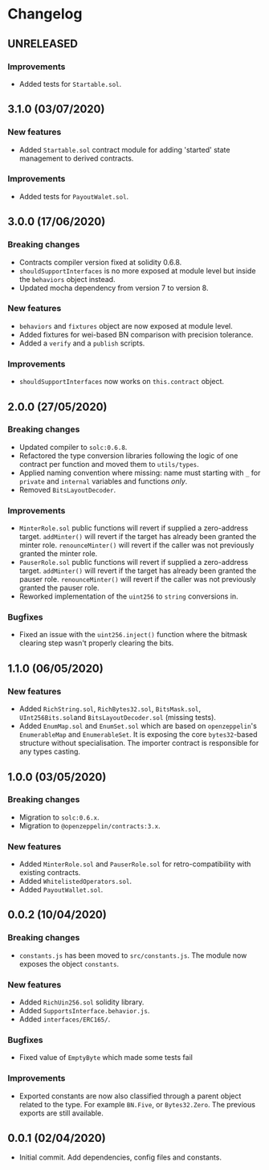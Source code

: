 # Changelog

## UNRELEASED

### Improvements
 * Added tests for `Startable.sol`.

## 3.1.0 (03/07/2020)

### New features
 * Added `Startable.sol` contract module for adding 'started' state management to derived contracts.

### Improvements
 * Added tests for `PayoutWalet.sol`.

## 3.0.0 (17/06/2020)

### Breaking changes
 * Contracts compiler version fixed at solidity 0.6.8.
 * `shouldSupportInterfaces` is no more exposed at module level but inside the `behaviors` object instead.
 * Updated mocha dependency from version 7 to version 8.

### New features
 * `behaviors` and `fixtures` object are now exposed at module level.
 * Added fixtures for wei-based BN comparison with precision tolerance.
 * Added a `verify` and a `publish` scripts.

### Improvements
 * `shouldSupportInterfaces` now works on `this.contract` object.

## 2.0.0 (27/05/2020)

### Breaking changes
 * Updated compiler to `solc:0.6.8`.
 * Refactored the type conversion libraries following the logic of one contract per function and moved them to `utils/types`.
 * Applied naming convention where missing: name must starting with `_` for `private` and `internal` variables and functions *only*.
 * Removed `BitsLayoutDecoder`.

### Improvements
 * `MinterRole.sol` public functions will revert if supplied a zero-address target. `addMinter()` will revert if the target has already been granted the minter role. `renounceMinter()` will revert if the caller was not previously granted the minter role.
 * `PauserRole.sol` public functions will revert if supplied a zero-address target. `addMinter()` will revert if the target has already been granted the pauser role. `renounceMinter()` will revert if the caller was not previously granted the pauser role.
 * Reworked implementation of the `uint256` to `string` conversions in.

 ### Bugfixes
  * Fixed an issue with the `uint256.inject()` function where the bitmask clearing step wasn't properly clearing the bits.

## 1.1.0 (06/05/2020)

### New features
 * Added `RichString.sol`, `RichBytes32.sol`, `BitsMask.sol`, `UInt256Bits.sol`and `BitsLayoutDecoder.sol` (missing tests).
 * Added `EnumMap.sol` and `EnumSet.sol` which are based on `openzeppelin`'s `EnumerableMap` and `EnumerableSet`. It is exposing the core `bytes32`-based structure without specialisation. The importer contract is responsible for any types casting.

## 1.0.0 (03/05/2020)

### Breaking changes
 * Migration to `solc:0.6.x`.
 * Migration to `@openzeppelin/contracts:3.x`.

### New features
 * Added `MinterRole.sol` and `PauserRole.sol` for retro-compatibility with existing contracts.
 * Added `WhitelistedOperators.sol`.
 * Added `PayoutWallet.sol`.

## 0.0.2 (10/04/2020)

### Breaking changes
 * `constants.js` has been moved to `src/constants.js`. The module now exposes the object `constants`.

### New features
 * Added `RichUin256.sol` solidity library.
 * Added `SupportsInterface.behavior.js`.
 * Added `interfaces/ERC165/`.

### Bugfixes
 * Fixed value of `EmptyByte` which made some tests fail

### Improvements
 * Exported constants are now also classified through a parent object related to the type. For example `BN.Five`, or `Bytes32.Zero`. The previous exports are still available.

## 0.0.1 (02/04/2020)
 * Initial commit. Add dependencies, config files and constants.
